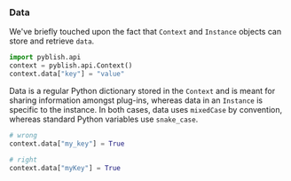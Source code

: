### Data

We've briefly touched upon the fact that `Context` and `Instance` objects can store and retrieve `data`.

```python
import pyblish.api
context = pyblish.api.Context()
context.data["key"] = "value"
```

Data is a regular Python dictionary stored in the `Context` and is meant for sharing information amongst plug-ins, whereas data in an `Instance` is specific to the instance. In both cases, data uses `mixedCase` by convention, whereas standard Python variables use `snake_case`.

```python
# wrong
context.data["my_key"] = True

# right
context.data["myKey"] = True
```